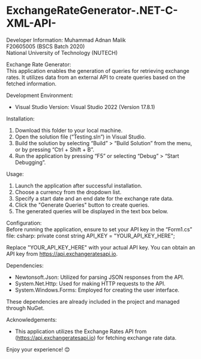 # ExchangeRateGenerator-.NET-C-XML-API-

Developer Information:
Muhammad Adnan Malik  
F20605005 (BSCS Batch 2020)  
National University of Technology (NUTECH)  

Exchange Rate Generator:  
This application enables the generation of queries for retrieving exchange rates. It utilizes data from an external API to create queries based on the fetched information.  

Development Environment:  
- Visual Studio Version: Visual Studio 2022 (Version 17.8.1)  

Installation:  
1. Download this folder to your local machine.
2. Open the solution file (“Testing.sln”) in Visual Studio.
3. Build the solution by selecting “Build” > “Build Solution” from the menu, or by pressing “Ctrl + Shift + B”.
4. Run the application by pressing “F5” or selecting “Debug” > “Start Debugging”.  

Usage:  
1. Launch the application after successful installation.
2. Choose a currency from the dropdown list.
3. Specify a start date and an end date for the exchange rate data.
4. Click the "Generate Queries" button to create queries.
5. The generated queries will be displayed in the text box below.

Configuration:  
Before running the application, ensure to set your API key in the “Form1.cs” file:
csharp:
private const string API_KEY = "YOUR_API_KEY_HERE";

Replace "YOUR_API_KEY_HERE" with your actual API key. You can obtain an API key from https://api.exchangeratesapi.io. 

Dependencies:  
- Newtonsoft.Json: Utilized for parsing JSON responses from the API.
- System.Net.Http: Used for making HTTP requests to the API.
- System.Windows.Forms: Employed for creating the user interface.

These dependencies are already included in the project and managed through NuGet.

Acknowledgements:  
- This application utilizes the Exchange Rates API from (https://api.exchangeratesapi.io) for fetching exchange rate data.





Enjoy your experience! 😊

